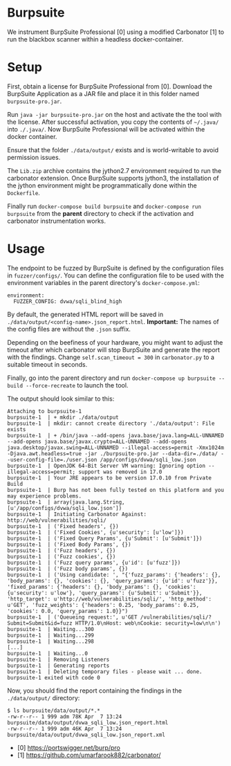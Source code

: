 Burpsuite
====================

We instrument BurpSuite Professional [0] using a modified Carbonator [1] to run the blackbox scanner within a headless docker-container.

# Setup

First, obtain a license for BurpSuite Professional from [0]. Download the BurpSuite Application as a JAR file and place it in this folder named `burpsuite-pro.jar`.

Run `java -jar burpsuite-pro.jar` on the host and activate the the tool with the license. After successful activation, you copy the contents of `~/.java/` into `./.java/`. Now BurpSuite Professional will be activated within the docker container.  

Ensure that the folder `./data/output/` exists and is world-writable to avoid permission issues.

The `Lib.zip` archive contains the jython2.7 environment required to run the carbonator extension. Once BurpSuite supports jython3, the installation of the jython environment might be programmatically done within the `Dockerfile`.

Finally run `docker-compose build burpsuite` and `docker-compose run burpsuite` from the **parent** directory to check if the activation and carbonator instrumentation works. 

# Usage

The endpoint to be fuzzed by BurpSuite is defined by the configuration files in `fuzzer/configs/`. You can define the configuration file to be used with the environment variables in the parent directory's `docker-compose.yml`:
```
environment:
  FUZZER_CONFIG: dvwa/sqli_blind_high
```
By default, the generated HTML report will be saved in `./data/output/<config-name>.json_report.html`.
**Important:** The names of the config files are without the `.json` suffix.

Depending on the beefiness of your hardware, you might want to adjust the timeout after which carbonator will stop BurpSuite and generate the report with the findings. Change `self.scan_timeout = 300` in `carbonator.py` to a suitable timeout in seconds.

Finally, go into the parent directory and run `docker-compose up burpsuite --build --force-recreate` to launch the tool.

The output should look similar to this:

```
Attaching to burpsuite-1
burpsuite-1  | + mkdir ./data/output
burpsuite-1  | mkdir: cannot create directory './data/output': File exists
burpsuite-1  | + /bin/java --add-opens java.base/java.lang=ALL-UNNAMED --add-opens java.base/javax.crypto=ALL-UNNAMED --add-opens java.desktop/javax.swing=ALL-UNNAMED --illegal-access=permit -Xmx1024m -Djava.awt.headless=true -jar ./burpsuite-pro.jar --data-dir=./data/ --user-config-file=./user.json /app/configs/dvwa/sqli_low.json
burpsuite-1  | OpenJDK 64-Bit Server VM warning: Ignoring option --illegal-access=permit; support was removed in 17.0
burpsuite-1  | Your JRE appears to be version 17.0.10 from Private Build
burpsuite-1  | Burp has not been fully tested on this platform and you may experience problems.
burpsuite-1  | array(java.lang.String, [u'/app/configs/dvwa/sqli_low.json'])
burpsuite-1  | Initiating Carbonator Against:  http://web/vulnerabilities/sqli/
burpsuite-1  | ('Fixed headers', {})
burpsuite-1  | ('Fixed Cookies', {u'security': [u'low']})
burpsuite-1  | ('Fixed Query Params', {u'Submit': [u'Submit']})
burpsuite-1  | ('Fixed Body Params', {})
burpsuite-1  | ('Fuzz headers', {})
burpsuite-1  | ('Fuzz cookies', {})
burpsuite-1  | ('Fuzz query params', {u'id': [u'fuzz']})
burpsuite-1  | ('Fuzz body params', {})
burpsuite-1  | ('Using candidate: ', "{'fuzz_params': {'headers': {}, 'body_params': {}, 'cookies': {}, 'query_params': {u'id': u'fuzz'}}, 'fixed_params': {'headers': {}, 'body_params': {}, 'cookies': {u'security': u'low'}, 'query_params': {u'Submit': u'Submit'}}, 'http_target': u'http://web/vulnerabilities/sqli/', 'http_method': u'GET', 'fuzz_weights': {'headers': 0.25, 'body_params': 0.25, 'cookies': 0.0, 'query_params': 1.0}}")
burpsuite-1  | ('Queueing request:', u'GET /vulnerabilities/sqli/?Submit=Submit&id=fuzz HTTP/1.0\nHost: web\nCookie: security=low\n\n')
burpsuite-1  | Waiting...300
burpsuite-1  | Waiting...299
burpsuite-1  | Waiting...298
[...]
burpsuite-1  | Waiting...0
burpsuite-1  | Removing Listeners
burpsuite-1  | Generating reports
burpsuite-1  | Deleting temporary files - please wait ... done.
burpsuite-1 exited with code 0
```

Now, you should find the report containing the findings in the `./data/output/` directory:

```
$ ls burpsuite/data/output/*.*
-rw-r--r-- 1 999 adm 78K Apr  7 13:24 burpsuite/data/output/dvwa_sqli_low.json_report.html
-rw-r--r-- 1 999 adm 46K Apr  7 13:24 burpsuite/data/output/dvwa_sqli_low.json_report.xml
```

- [0] https://portswigger.net/burp/pro
- [1] https://github.com/umarfarook882/carbonator/